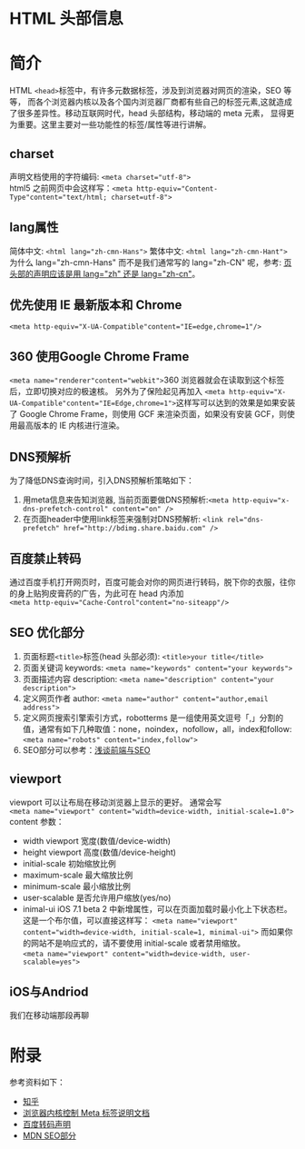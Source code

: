 HTML 头部信息  
===  
# 简介  
HTML `<head>`标签中，有许多元数据标签，涉及到浏览器对网页的渲染，SEO 等等，
而各个浏览器内核以及各个国内浏览器厂商都有些自己的标签元素,这就造成了很多差异性。移动互联网时代，head 头部结构，移动端的 meta 元素，
显得更为重要。这里主要对一些功能性的标签/属性等进行讲解。    

## charset  
声明文档使用的字符编码: `<meta charset="utf-8">`  
html5 之前网页中会这样写：`<meta http-equiv="Content-Type"content="text/html; charset=utf-8">`  

## lang属性  
简体中文: `<html lang="zh-cmn-Hans">` 
繁体中文: `<html lang="zh-cmn-Hant">`  
为什么 lang="zh-cmn-Hans" 而不是我们通常写的 lang="zh-CN" 呢，参考: [页头部的声明应该是用 lang="zh" 还是 lang="zh-cn"](http://www.zhihu.com/question/20797118?utm_source=weibo&utm_medium=weibo_share&utm_content=share_question&utm_campaign=share_sidebar)。

## 优先使用 IE 最新版本和 Chrome  
`<meta http-equiv="X-UA-Compatible"content="IE=edge,chrome=1"/>`  

## 360 使用Google Chrome Frame  
`<meta name="renderer"content="webkit">`360 浏览器就会在读取到这个标签后，立即切换对应的极速核。 另外为了保险起见再加入
`<meta http-equiv="X-UA-Compatible"content="IE=Edge,chrome=1">`这样写可以达到的效果是如果安装了 Google Chrome Frame，则使用 GCF 来渲染页面，如果没有安装 GCF，则使用最高版本的 IE 内核进行渲染。  

## DNS预解析  
为了降低DNS查询时间，引入DNS预解析策略如下：
1. 用meta信息来告知浏览器, 当前页面要做DNS预解析:`<meta http-equiv="x-dns-prefetch-control" content="on" />`  
2. 在页面header中使用link标签来强制对DNS预解析: `<link rel="dns-prefetch" href="http://bdimg.share.baidu.com" />`  

## 百度禁止转码  
通过百度手机打开网页时，百度可能会对你的网页进行转码，脱下你的衣服，往你的身上贴狗皮膏药的广告，为此可在 head 内添加  
`<meta http-equiv="Cache-Control"content="no-siteapp"/>` 

## SEO 优化部分  
1. 页面标题`<title>`标签(head 头部必须): `<title>your title</title>`
2. 页面关键词 keywords: `<meta name="keywords" content="your keywords">`  
3. 页面描述内容 description: `<meta name="description" content="your description">`  
4. 定义网页作者 author: `<meta name="author" content="author,email address">`  
5. 定义网页搜索引擎索引方式，robotterms 是一组使用英文逗号「,」分割的值，通常有如下几种取值：none，noindex，nofollow，all，index和follow: `<meta name="robots" content="index,follow">` 
6. SEO部分可以参考：[浅谈前端与SEO](http://uxc.360.cn/archives/984.html) 

## viewport  
viewport 可以让布局在移动浏览器上显示的更好。 通常会写  
`<meta name="viewport" content="width=device-width, initial-scale=1.0">` 
content 参数：
* width viewport 宽度(数值/device-width)
* height viewport 高度(数值/device-height)
* initial-scale 初始缩放比例
* maximum-scale 最大缩放比例
* minimum-scale 最小缩放比例
* user-scalable 是否允许用户缩放(yes/no)
* inimal-ui iOS 7.1 beta 2 中新增属性，可以在页面加载时最小化上下状态栏。这是一个布尔值，可以直接这样写：
`<meta name="viewport" content="width=device-width, initial-scale=1, minimal-ui">`
而如果你的网站不是响应式的，请不要使用 initial-scale 或者禁用缩放。  
`<meta name="viewport" content="width=device-width, user-scalable=yes">` 

## iOS与Andriod  
我们在移动端那段再聊

# 附录  
参考资料如下： 
* [知乎](http://www.zhihu.com/question/20797118?utm_source=weibo&utm_medium=weibo_share&utm_content=share_question&utm_campaign=share_sidebar) 
* [浏览器内核控制 Meta 标签说明文档](http://se.360.cn/v6/help/meta.html) 
* [百度转码声明](http://m.chinaz.com/web/2014/0113/335167.shtml)  
* [MDN SEO部分](https://developer.mozilla.org/en-US/docs/Glossary/SEO)
